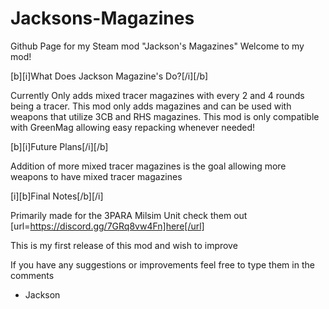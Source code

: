 # Jacksons-Magazines
Github Page for my Steam mod "Jackson's Magazines"
Welcome to my mod!

[b][i]What Does Jackson Magazine's Do?[/i][/b]

Currently Only adds mixed tracer magazines with every 2 and 4 rounds being a tracer. This mod only adds magazines and can be used with weapons that utilize 3CB and RHS magazines. This mod is only compatible with GreenMag allowing easy repacking whenever needed!

[b][i]Future Plans[/i][/b]

Addition of more mixed tracer magazines is the goal allowing more weapons to have mixed tracer magazines

[i][b]Final Notes[/b][/i]

Primarily made for the 3PARA Milsim Unit check them out [url=https://discord.gg/7GRq8vw4Fn]here[/url]

This is my first release of this mod and wish to improve

If you have any suggestions or improvements feel free to type them in the comments

- Jackson
